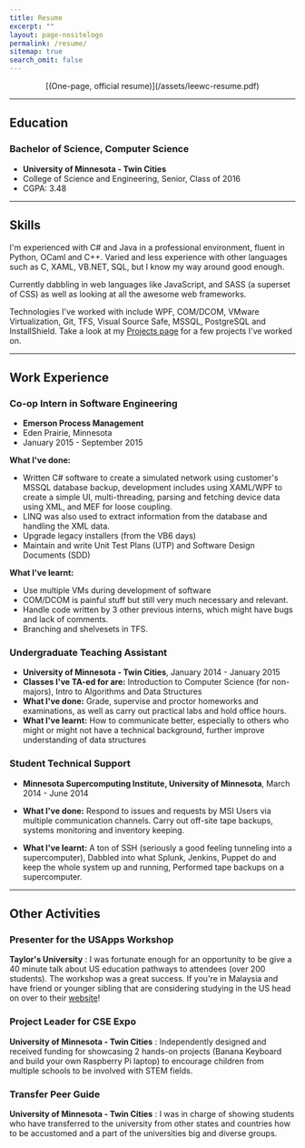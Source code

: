 ```yaml
---
title: Resume
excerpt: ""
layout: page-nositelogo
permalink: /resume/
sitemap: true
search_omit: false
---
```


<div style="text-align: center" markdown="1"> [(One-page, official resume)](/assets/leewc-resume.pdf)
</div>

------

## Education

### Bachelor of Science, Computer Science
- **University of Minnesota - Twin Cities**
- College of Science and Engineering, Senior, Class of 2016
- CGPA: 3.48

------

## Skills  

I'm experienced with C# and Java in a professional environment, fluent in Python, OCaml and C++. Varied and less experience with other languages such as C, XAML, VB.NET, SQL, but I know my way around good enough.

Currently dabbling in web languages like JavaScript, and SASS (a superset of CSS) as well as looking at all the awesome web frameworks.

Technologies I've worked with include WPF, COM/DCOM, VMware Virtualization, Git, TFS, Visual Source Safe, MSSQL, PostgreSQL and InstallShield. Take a look at my [Projects page](/projects/) for a few projects I've worked on.

------

## Work Experience    


### Co-op Intern in Software Engineering
- **Emerson Process Management**
- Eden Prairie, Minnesota
- January 2015 - September 2015

**What I've done:**

- Written C# software to create a simulated network using customer's MSSQL database backup, development includes using XAML/WPF to create a simple UI, multi-threading, parsing and fetching device data using XML, and MEF for loose coupling.
- LINQ was also used to extract information from the database and handling the XML data.
- Upgrade legacy installers (from the VB6 days)
- Maintain and write Unit Test Plans (UTP) and Software Design Documents (SDD)

**What I've learnt:**

- Use multiple VMs during development of software
- COM/DCOM is painful stuff but still very much necessary and relevant.
- Handle code written by 3 other previous interns, which might have bugs and lack of comments.
- Branching and shelvesets in TFS.

### Undergraduate Teaching Assistant
- **University of Minnesota - Twin Cities**, January 2014 - January 2015
- **Classes I've TA-ed for are:** Introduction to Computer Science (for non-majors),  Intro to Algorithms and Data Structures
- **What I've done:**	Grade, supervise and proctor homeworks and examinations, as well as carry out practical labs and hold office hours. 
- **What I've learnt:** How to communicate better, especially to others who might or might not have a technical background, further improve understanding of data structures


### Student Technical Support 
- **Minnesota Supercomputing Institute, University of Minnesota**, March 2014 - June 2014

- **What I've done:**
Respond to issues and requests by MSI Users via multiple communication channels. 
Carry out off-site tape backups, systems monitoring and inventory keeping.

- **What I've learnt:**
A ton of SSH (seriously a good feeling tunneling into a supercomputer),
Dabbled into what Splunk, Jenkins, Puppet do and keep the whole system up and running,
Performed tape backups on a supercomputer.

-------

## Other Activities

### Presenter for the USApps Workshop
**Taylor's University**
: I was fortunate enough for an opportunity to be give a 40 minute talk about US education pathways to attendees (over 200 students). The workshop was a great success. If you're in Malaysia and have friend or younger sibling that are considering studying in the US head on over to their [website](http://www.usapps.org/)!

### Project Leader for CSE Expo
**University of Minnesota - Twin Cities**
: Independently designed and received funding for showcasing 2 hands-on projects (Banana Keyboard and build your own Raspberry Pi laptop) to encourage children from multiple schools to be involved with STEM fields.

### Transfer Peer Guide
**University of Minnesota - Twin Cities**
: I was in charge of showing students who have transferred to the university from other states and countries how to be accustomed and a part of the universities big and diverse groups.